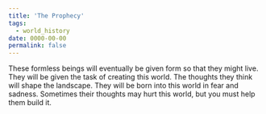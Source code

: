 ```yaml
---
title: 'The Prophecy'
tags:
  - world_history
date: 0000-00-00
permalink: false
---
```

These formless beings will eventually be given form so that they might live. They will be given the task of creating this world. The thoughts they think will shape the landscape. They will be born into this world in fear and sadness. Sometimes their thoughts may hurt this world, but you must help them build it.